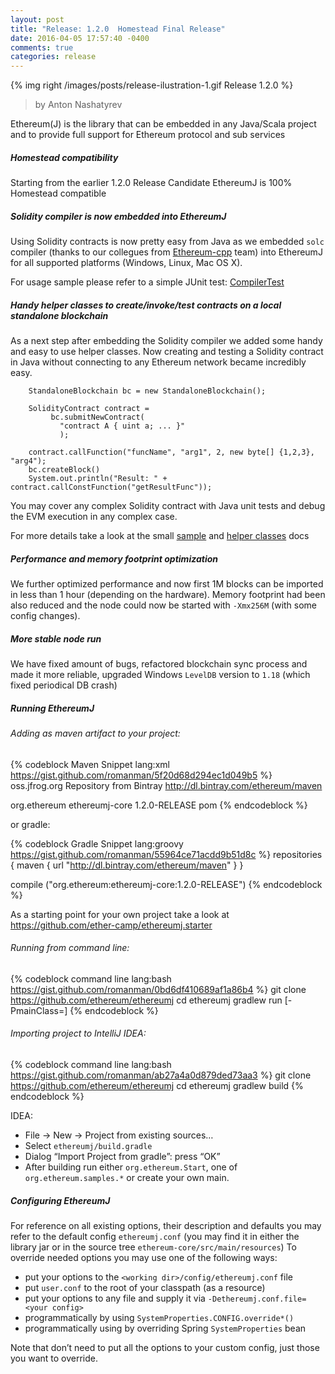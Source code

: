```yaml
---
layout: post
title: "Release: 1.2.0  Homestead Final Release"
date: 2016-04-05 17:57:40 -0400
comments: true
categories: release
---
```


{% img right /images/posts/release-ilustration-1.gif Release 1.2.0 %}

> by Anton Nashatyrev

Ethereum(J) is the library that can be embedded in any Java/Scala project
 and to provide full support for Ethereum protocol and sub services
 
<!--more--> 

##### Homestead compatibility

Starting from the earlier 1.2.0 Release Candidate EthereumJ is 100% Homestead compatible

##### Solidity compiler is now embedded into EthereumJ

Using Solidity contracts is now pretty easy from Java as we embedded `solc` compiler (thanks to our collegues from [Ethereum-cpp](https://github.com/ethereum/solidity) team) into EthereumJ for all supported platforms (Windows, Linux, Mac OS X). 

For usage sample please refer to a simple JUnit test: [CompilerTest](https://github.com/ethereum/ethereumj/blob/develop/ethereumj-core/src/test/java/org/ethereum/solidity/CompilerTest.java)

##### Handy helper classes to create/invoke/test contracts on a local standalone blockchain 

As a next step after embedding the Solidity compiler we added some handy and easy to use helper classes. Now creating and testing a Solidity contract in Java without connecting to any Ethereum network became incredibly easy.
```
    StandaloneBlockchain bc = new StandaloneBlockchain();
    
    SolidityContract contract = 
         bc.submitNewContract(
           "contract A { uint a; ... }"
           );
         
    contract.callFunction("funcName", "arg1", 2, new byte[] {1,2,3}, "arg4");
    bc.createBlock()
    System.out.println("Result: " + contract.callConstFunction("getResultFunc"));
```
You may cover any complex Solidity contract with Java unit tests and debug the EVM execution in any complex case.

For more details take a look at the small [sample](https://github.com/ethereum/ethereumj/blob/develop/ethereumj-core/src/main/java/org/ethereum/samples/StandaloneBlockchainSample.java) and [helper classes](https://github.com/ethereum/ethereumj/tree/develop/ethereumj-core/src/main/java/org/ethereum/util/blockchain) docs

##### Performance and memory footprint optimization 

We further optimized performance and now first 1M blocks can be imported in less than 1 hour (depending on the hardware). Memory footprint had been also reduced and the node could now be started with `-Xmx256M` (with some config changes).

##### More stable node run 

We have fixed amount of bugs, refactored blockchain sync process and made it more reliable, upgraded Windows `LevelDB` version to `1.18` (which fixed periodical DB crash)

##### Running EthereumJ

###### Adding as maven artifact to your project: 

{% codeblock Maven Snippet lang:xml https://gist.github.com/romanman/5f20d68d294ec1d049b5 %}  
<repositories>
 	<repository>
   	<id>oss.jfrog.org</id>
   	<name>Repository from Bintray</name>
   	<url>http://dl.bintray.com/ethereum/maven</url>
 	</repository>
</repositories>
 
 
<dependency>
  <groupId>org.ethereum</groupId>
  <artifactId>ethereumj-core</artifactId>
  <version>1.2.0-RELEASE</version>
  <type>pom</type>
</dependency>
{% endcodeblock %}   

or gradle: 

{% codeblock Gradle Snippet lang:groovy https://gist.github.com/romanman/55964ce71acdd9b51d8c %}
   repositories {
       maven {
  	url "http://dl.bintray.com/ethereum/maven"
       }
   }

   compile ("org.ethereum:ethereumj-core:1.2.0-RELEASE")
{% endcodeblock %}   

As a starting point for your own project take a look at https://github.com/ether-camp/ethereumj.starter

###### Running from command line:

{% codeblock command line lang:bash https://gist.github.com/romanman/0bd6df410689af1a86b4 %}
 git clone https://github.com/ethereum/ethereumj
 cd ethereumj
 gradlew run [-PmainClass=<sample class>]
{% endcodeblock %}   


###### Importing project to IntelliJ IDEA: 

{% codeblock command line lang:bash https://gist.github.com/romanman/ab27a4a0d879ded73aa3 %}
 git clone https://github.com/ethereum/ethereumj
 cd ethereumj
 gradlew build
{% endcodeblock %}   

  IDEA:
* File -> New -> Project from existing sources…
* Select `ethereumj/build.gradle`
* Dialog “Import Project from gradle”: press “OK”
* After building run either `org.ethereum.Start`, one of `org.ethereum.samples.*` or create your own main. 

##### Configuring EthereumJ

For reference on all existing options, their description and defaults you may refer to the default config `ethereumj.conf` (you may find it in either the library jar or in the source tree `ethereum-core/src/main/resources`) 
To override needed options you may use one of the following ways: 

* put your options to the `<working dir>/config/ethereumj.conf` file
* put `user.conf` to the root of your classpath (as a resource) 
* put your options to any file and supply it via `-Dethereumj.conf.file=<your config>`
* programmatically by using `SystemProperties.CONFIG.override*()`
* programmatically using by overriding Spring `SystemProperties` bean 

Note that don’t need to put all the options to your custom config, just those you want to override. 

